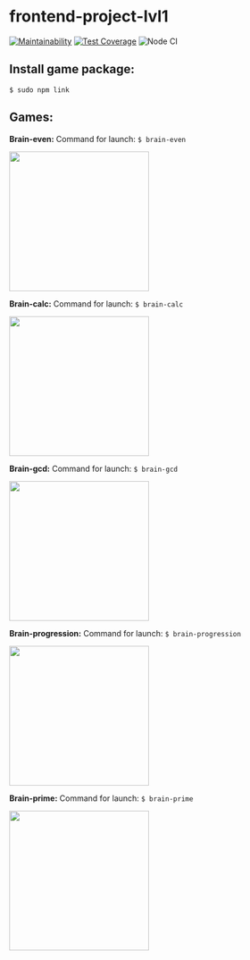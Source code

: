 # frontend-project-lvl1

[![Maintainability](https://api.codeclimate.com/v1/badges/150365b52aa243e0e980/maintainability)](https://codeclimate.com/github/sdwayy/frontend-project-lvl1/maintainability)
[![Test Coverage](https://api.codeclimate.com/v1/badges/150365b52aa243e0e980/test_coverage)](https://codeclimate.com/github/sdwayy/frontend-project-lvl1/test_coverage)
![Node CI](https://github.com/sdwayy/frontend-project-lvl1/workflows/Node%20CI/badge.svg?branch=master)

##  Install game package:
  `$ sudo npm link`

## Games:
**Brain-even:**
Command for launch: `$ brain-even`

<a href="https://asciinema.org/a/9WCCk6Y9Wvka43cSKgP6dYNIi" target="_blank"><img src="https://asciinema.org/a/9WCCk6Y9Wvka43cSKgP6dYNIi.svg"  width=250/></a>

**Brain-calc:**
Command for launch: `$ brain-calc`   

<a href="https://asciinema.org/a/PEXjlrihbkyFUeA9A8UHXKulG" target="_blank"><img src="https://asciinema.org/a/PEXjlrihbkyFUeA9A8UHXKulG.svg" width=250/></a>

**Brain-gcd:**
Command for launch: `$ brain-gcd`

<a href="https://asciinema.org/a/QWQWWR0FZAv2tm8WhskPWGSgh" target="_blank"><img src="https://asciinema.org/a/QWQWWR0FZAv2tm8WhskPWGSgh.svg" width=250/></a>

**Brain-progression:**
Command for launch: `$ brain-progression`

<a href="https://asciinema.org/a/7DOUJ3G7m2uJWECfiFI0rES6Y" target="_blank"><img src="https://asciinema.org/a/7DOUJ3G7m2uJWECfiFI0rES6Y.svg" width=250/></a>

**Brain-prime:**
Command for launch: `$ brain-prime`

<a href="https://asciinema.org/a/ABewf5EUe26ALZtvS5aO6ZvEO" target="_blank"><img src="https://asciinema.org/a/ABewf5EUe26ALZtvS5aO6ZvEO.svg" width=250/></a>
